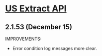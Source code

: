 # [US Extract API](https://smartystreets/docs/cloud/us-extract-api)

## 2.1.53 (December 15)

IMPROVEMENTS:

- Error condition log messages more clear.
